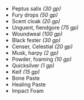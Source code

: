 - Peptus salix _(30 gp)_  
- Fury drops _(50 gp)_  
- Scent cloak _(20 gp)_  
- Unguent, fiendgore _(75 gp)_  
- Woundweal _(100 gp)_  
- Black fester _(30 gp)_  
- Censer, Celestial _(20 gp)_  
- Musk, harpy _(2 gp)_  
- Powder, foaming _(10 gp)_  
- Quicksilver _(1 gp)_
- Keif _(15 gp)_
- Bone Paste
- Healing Paste
- Impact Foam
